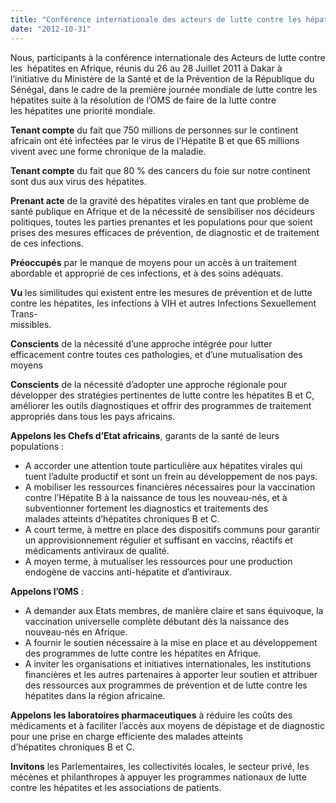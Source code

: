 ```yaml
---
title: "Conférence internationale des acteurs de lutte contre les hépatites en Afrique francophone - Appel de Dakar"
date: "2012-10-31"
---
```


Nous, participants à la conférence internationale des Acteurs de lutte contre les  hépatites en Afrique, réunis du 26 au 28 Juillet 2011 à Dakar à l’initiative du Ministère de la Santé et de la Prévention de la République du Sénégal, dans le cadre de la première journée mondiale de lutte contre les hépatites suite à la résolution de l’OMS de faire de la lutte contre les hépatites une priorité mondiale.

**Tenant compte** du fait que 750 millions de personnes sur le continent africain ont été infectées par le virus de l’Hépatite B et que 65 millions vivent avec une forme chronique de la maladie.

**Tenant compte** du fait que 80 % des cancers du foie sur notre continent sont dus aux virus des hépatites.

**Prenant acte** de la gravité des hépatites virales en tant que problème de santé publique en Afrique et de la nécessité de sensibiliser nos décideurs politiques, toutes les parties prenantes et les populations pour que soient prises des mesures efficaces de prévention, de diagnostic et de traitement de ces infections.

**Préoccupés** par le manque de moyens pour un accès à un traitement abordable et approprié de ces infections, et à des soins adéquats.

**Vu** les similitudes qui existent entre les mesures de prévention et de lutte contre les hépatites, les infections à VIH et autres Infections Sexuellement Trans-  
missibles.

**Conscients** de la nécessité d’une approche intégrée pour lutter efficacement contre toutes ces pathologies, et d’une mutualisation des moyens

**Conscients** de la nécessité d’adopter une approche régionale pour développer des stratégies pertinentes de lutte contre les hépatites B et C, améliorer les outils diagnostiques et offrir des programmes de traitement appropriés dans tous les pays africains.

**Appelons les Chefs d’Etat africains**, garants de la santé de leurs populations :

- A accorder une attention toute particulière aux hépatites virales qui tuent l’adulte productif et sont un frein au développement de nos pays.
- A mobiliser les ressources financières nécessaires pour la vaccination contre l’Hépatite B à la naissance de tous les nouveau-nés, et à subventionner fortement les diagnostics et traitements des malades atteints d’hépatites chroniques B et C.
- A court terme, à mettre en place des dispositifs communs pour garantir un approvisionnement régulier et suffisant en vaccins, réactifs et médicaments antiviraux de qualité.
- A moyen terme, à mutualiser les ressources pour une production endogène de vaccins anti-hépatite et d’antiviraux.

**Appelons l’OMS** :

- A demander aux Etats membres, de manière claire et sans équivoque, la vaccination universelle complète débutant dès la naissance des nouveau-nés en Afrique.
- A fournir le soutien nécessaire à la mise en place et au développement des programmes de lutte contre les hépatites en Afrique.
- A inviter les organisations et initiatives internationales, les institutions financières et les autres partenaires à apporter leur soutien et attribuer des ressources aux programmes de prévention et de lutte contre les hépatites dans la région africaine.

**Appelons les laboratoires pharmaceutiques** à réduire les coûts des médicaments et à faciliter l’accès aux moyens de dépistage et de diagnostic pour une prise en charge efficiente des malades atteints d’hépatites chroniques B et C.

**Invitons** les Parlementaires, les collectivités locales, le secteur privé, les mécènes et philanthropes à appuyer les programmes nationaux de lutte contre les hépatites et les associations de patients.
